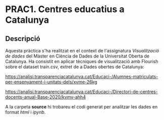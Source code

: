 # PRAC1. Centres educatius a Catalunya

## Descripció
Aquesta pràctica s'ha realitzat en el context de l'assignatura *Visualització de dades* del Màster en Ciència de Dades de la Universitat Oberta de Catalunya. Ha consistit en aplicar tècniques de visualització amb Flourish sobre el dataset train.csv, extret de a Dades obertes de Catalunya:

https://analisi.transparenciacatalunya.cat/Educaci-/Alumnes-matriculats-per-ensenyament-i-unitats-dels/xvme-26kg

https://analisi.transparenciacatalunya.cat/Educaci-/Directori-de-centres-docents-anual-Base-2020/kvmv-ahh4

A la carpeta **source** hi trobareu el codi generat per analitzar les dades en format *html* i *ipynb*.




